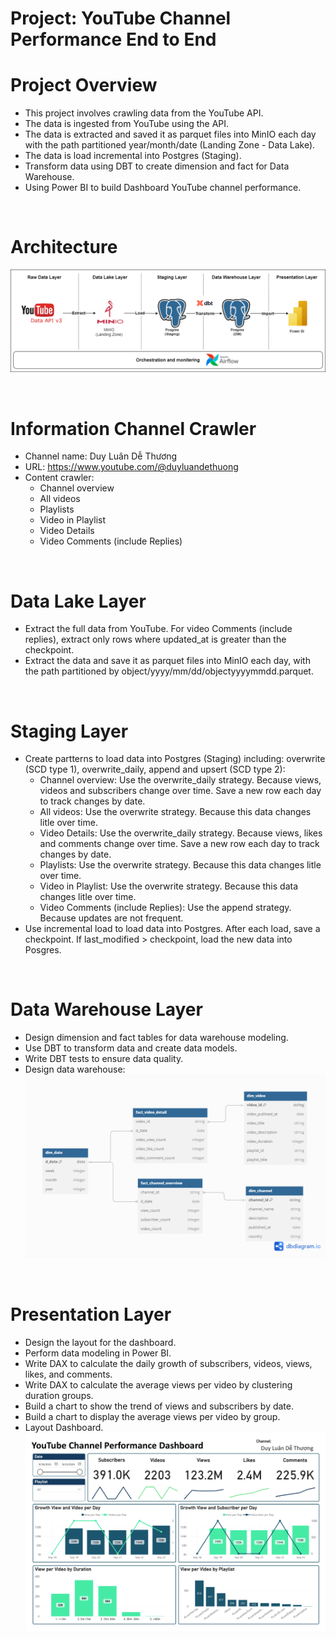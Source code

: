 Project: YouTube Channel Performance End to End
========

Project Overview
================

- This project involves crawling data from the YouTube API.
- The data is ingested from YouTube using the API.
- The data is extracted and saved it as parquet files into MinIO each day with the path partitioned year/month/date (Landing Zone - Data Lake).
- The data is load incremental into Postgres (Staging).
- Transform data using DBT to create dimension and fact for Data Warehouse.
- Using Power BI to build Dashboard YouTube channel performance.

<br>

Architecture
================
![alt text](include/architecture.png)

<br>

Information Channel Crawler
================

- Channel name: Duy Luân Dễ Thương
- URL: https://www.youtube.com/@duyluandethuong
- Content crawler:
    - Channel overview
    - All videos
    - Playlists
    - Video in Playlist
    - Video Details
    - Video Comments (include Replies)

<br>

Data Lake Layer
================

- Extract the full data from YouTube. For video Comments (include replies), extract only rows where updated_at is greater than the checkpoint.
- Extract the data and save it as parquet files into MinIO each day, with the path partitioned by object/yyyy/mm/dd/objectyyyymmdd.parquet.

<br>

Staging Layer
================

- Create partterns to load data into Postgres (Staging) including: overwrite (SCD type 1), overwrite_daily, append and upsert (SCD type 2):
    - Channel overview: Use the overwrite_daily strategy. Because views, videos and subscribers change over time. Save a new row each day to track changes by date.
    - All videos: Use the overwrite strategy. Because this data changes litle over time.
    - Video Details: Use the overwrite_daily strategy. Because views, likes and comments change over time. Save a new row each day to track changes by date.
    - Playlists: Use the overwrite strategy. Because this data changes litle over time.
    - Video in Playlist: Use the overwrite strategy. Because this data changes litle over time.
    - Video Comments (include Replies): Use the append strategy. Because updates are not frequent.
- Use incremental load to load data into Postgres. After each load, save a checkpoint. If last_modified > checkpoint, load the new data into Posgres.

<br>

Data Warehouse Layer
================

- Design dimension and fact tables for data warehouse modeling.
- Use DBT to transform data and create data models.
- Write DBT tests to ensure data quality.
- Design data warehouse:
![alt text](include/dw_modeling.png)

<br>

Presentation Layer
================

- Design the layout for the dashboard.
- Perform data modeling in Power BI.
- Write DAX to calculate the daily growth of subscribers, videos, views, likes, and comments.
- Write DAX to calculate the average views per video by clustering duration groups.
- Build a chart to show the trend of views and subscribers by date.
- Build a chart to display the average views per video by group.
- Layout Dashboard.
![alt text](include/Dashboard.png)